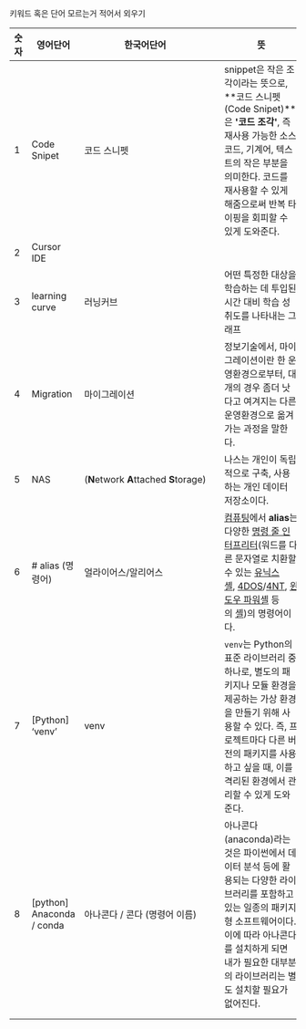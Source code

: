 
키워드 혹은 단어 모르는거 적어서 외우기

| 숫자  | 영어단어                      | 한국어단어                                  |     | 뜻                                                                                                                                                                                                                                                                                                                                                                                                                                                                                                                                                                                                                                                           |
| --- | ------------------------- | -------------------------------------- | --- | ----------------------------------------------------------------------------------------------------------------------------------------------------------------------------------------------------------------------------------------------------------------------------------------------------------------------------------------------------------------------------------------------------------------------------------------------------------------------------------------------------------------------------------------------------------------------------------------------------------------------------------------------------------- |
| 1   | Code Snipet               | 코드 스니펫                                 |     | snippet은 작은 조각이라는 뜻으로,  <br>**코드 스니펫(Code Snipet)**은 **'코드 조각'**, 즉 재사용 가능한 소스 코드, 기계어, 텍스트의 작은 부분을 의미한다. 코드를 재사용할 수 있게 해줌으로써 반복 타이핑을 회피할 수 있게 도와준다.                                                                                                                                                                                                                                                                                                                                                                                                                                                                                                        |
| 2   | Cursor IDE                |                                        |     |                                                                                                                                                                                                                                                                                                                                                                                                                                                                                                                                                                                                                                                             |
| 3   | learning curve            | 러닝커브                                   |     | 어떤 특정한 대상을 학습하는 데 투입된 시간 대비 학습 성취도를 나타내는 그래프                                                                                                                                                                                                                                                                                                                                                                                                                                                                                                                                                                                                                |
| 4   | Migration                 | 마이그레이션                                 |     | 정보기술에서, 마이그레이션이란 한 운영환경으로부터, 대개의 경우 좀더 낫다고 여겨지는 다른 운영환경으로 옮겨가는 과정을 말한다.                                                                                                                                                                                                                                                                                                                                                                                                                                                                                                                                                                                     |
| 5   | NAS                       | (**N**etwork **A**ttached **S**torage) |     | 나스는 개인이 독립적으로 구축, 사용하는 개인 데이터 저장소이다.                                                                                                                                                                                                                                                                                                                                                                                                                                                                                                                                                                                                                        |
| 6   | # alias (명령어)             | 얼라이어스/알리어스                             |     | [컴퓨팅](https://ko.wikipedia.org/wiki/%EC%BB%B4%ED%93%A8%ED%8C%85 "컴퓨팅")에서 **alias**는 다양한 [명령 줄 인터프리터](https://ko.wikipedia.org/wiki/%EB%AA%85%EB%A0%B9_%EC%A4%84_%EC%9D%B8%ED%84%B0%ED%8E%98%EC%9D%B4%EC%8A%A4 "명령 줄 인터페이스")(워드를 다른 문자열로 치환할 수 있는 [유닉스 셸](https://ko.wikipedia.org/wiki/%EC%9C%A0%EB%8B%89%EC%8A%A4_%EC%85%B8 "유닉스 셸"), [4DOS](https://ko.wikipedia.org/wiki/4DOS "4DOS")/[4NT](https://ko.wikipedia.org/w/index.php?title=4NT&action=edit&redlink=1 "4NT (없는 문서)"), [윈도우 파워셸](https://ko.wikipedia.org/wiki/%EC%9C%88%EB%8F%84%EC%9A%B0_%ED%8C%8C%EC%9B%8C%EC%85%B8 "윈도우 파워셸") 등의 [셸](https://ko.wikipedia.org/wiki/%EC%85%B8 "셸"))의 명령어이다. |
| 7   | [Python] ‘venv’           | venv                                   |     | `venv`는 Python의 표준 라이브러리 중 하나로, 별도의 패키지나 모듈 환경을 제공하는 가상 환경을 만들기 위해 사용할 수 있다. 즉, 프로젝트마다 다른 버전의 패키지를 사용하고 싶을 때, 이를 격리된 환경에서 관리할 수 있게 도와준다.                                                                                                                                                                                                                                                                                                                                                                                                                                                                                                                    |
| 8   | [python] Anaconda / conda | 아나콘다 / 콘다 (명령어 이름)                     |     | 아나콘다(anaconda)라는 것은 파이썬에서 데이터 분석 등에 활용되는 다양한 라이브러리를 포함하고 있는 일종의 패키지형 소프트웨어이다. 이에 따라 아나콘다를 설치하게 되면 내가 필요한 대부분의 라이브러리는 별도 설치할 필요가 없어진다.                                                                                                                                                                                                                                                                                                                                                                                                                                                                                                                       |
|     |                           |                                        |     |                                                                                                                                                                                                                                                                                                                                                                                                                                                                                                                                                                                                                                                             |
|     |                           |                                        |     |                                                                                                                                                                                                                                                                                                                                                                                                                                                                                                                                                                                                                                                             |